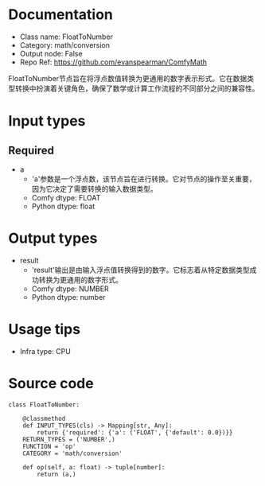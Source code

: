 # Documentation
- Class name: FloatToNumber
- Category: math/conversion
- Output node: False
- Repo Ref: https://github.com/evanspearman/ComfyMath

FloatToNumber节点旨在将浮点数值转换为更通用的数字表示形式。它在数据类型转换中扮演着关键角色，确保了数学或计算工作流程的不同部分之间的兼容性。

# Input types
## Required
- a
    - 'a'参数是一个浮点数，该节点旨在进行转换。它对节点的操作至关重要，因为它决定了需要转换的输入数据类型。
    - Comfy dtype: FLOAT
    - Python dtype: float

# Output types
- result
    - 'result'输出是由输入浮点值转换得到的数字。它标志着从特定数据类型成功转换为更通用的数字形式。
    - Comfy dtype: NUMBER
    - Python dtype: number

# Usage tips
- Infra type: CPU

# Source code
```
class FloatToNumber:

    @classmethod
    def INPUT_TYPES(cls) -> Mapping[str, Any]:
        return {'required': {'a': ('FLOAT', {'default': 0.0})}}
    RETURN_TYPES = ('NUMBER',)
    FUNCTION = 'op'
    CATEGORY = 'math/conversion'

    def op(self, a: float) -> tuple[number]:
        return (a,)
```